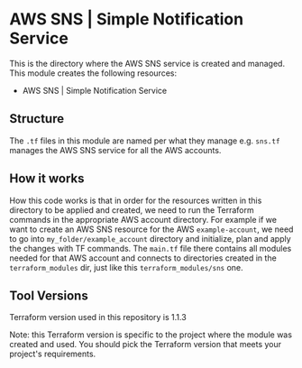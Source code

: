 # AWS SNS | Simple Notification Service

This is the directory where the AWS SNS service is created and managed. This module creates the following resources:

- AWS SNS | Simple Notification Service


## Structure ##

The `.tf` files in this module are named per what they manage e.g. `sns.tf` manages the AWS SNS service for all the AWS accounts.

## How it works ##
How this code works is that in order for the resources written in this directory to be applied and created, we need to run the Terraform commands in the appropriate AWS account directory. For example if we want to create an AWS SNS resource for the AWS `example-account`, we need to go into `my_folder/example_account` directory and initialize, plan and apply the changes with TF commands. The `main.tf` file there contains all modules needed for that AWS account and connects to directories created in the `terraform_modules` dir, just like this `terraform_modules/sns` one.


## Tool Versions ##
Terraform version used in this repository is 1.1.3

Note: this Terraform version is specific to the project where the module was created and used.
You should pick the Terraform version that meets your project's requirements. 
